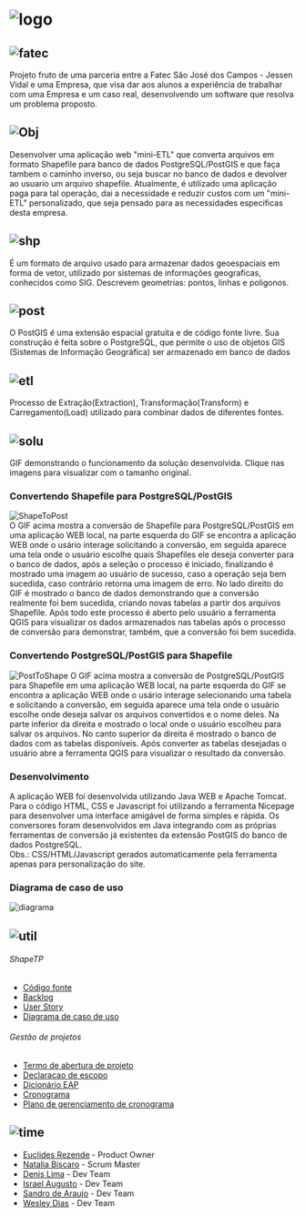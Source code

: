 # ![logo](https://github.com/WeDias/ShapeTP/blob/master/Ignorar/Img/logo.png)

## ![fatec](https://github.com/WeDias/ShapeTP/blob/master/Ignorar/Img/fatec0.png)
Projeto fruto de uma parceria entre a Fatec São José dos Campos - Jessen Vidal e uma Empresa, que visa dar aos alunos a experiência de trabalhar com uma Empresa e um caso real, desenvolvendo um software que resolva um problema proposto.

## ![Obj](https://github.com/WeDias/ShapeTP/blob/master/Ignorar/Img/Obj1.png)
Desenvolver uma aplicação web "mini-ETL" que converta arquivos em formato Shapefile para banco de dados PostgreSQL/PostGIS e que faça tambem o caminho inverso, ou seja buscar no banco de dados e devolver ao usuario um arquivo shapefile. Atualmente, é utilizado uma aplicação paga para tal operação, dai a necessidade e reduzir custos com um "mini-ETL" personalizado, que seja pensado para as necessidades especificas desta empresa.

## ![shp](https://github.com/WeDias/ShapeTP/blob/master/Ignorar/Img/shp.png)
É um formato de arquivo usado para armazenar dados geoespaciais em forma de vetor, utilizado por sistemas de informações geograficas, conhecidos como SIG. Descrevem geometrias: pontos, linhas e poligonos. 

## ![post](https://github.com/WeDias/ShapeTP/blob/master/Ignorar/Img/Post.png)
O PostGIS é uma extensão espacial gratuita e de código fonte livre. Sua construção é feita sobre o PostgreSQL, que permite o uso de objetos GIS (Sistemas de Informação Geográfica) ser armazenado em banco de dados

## ![etl](https://github.com/WeDias/ShapeTP/blob/master/Ignorar/Img/etl.png)
Processo de Extração(Extraction), Transformação(Transform) e Carregamento(Load) utilizado para combinar dados de diferentes fontes.

## ![solu](https://github.com/WeDias/ShapeTP/blob/master/Ignorar/Img/Solu.png)
GIF demonstrando o funcionamento da solução desenvolvida. Clique nas imagens para visualizar com o tamanho original.

### Convertendo Shapefile para PostgreSQL/PostGIS
![ShapeToPost](https://github.com/WeDias/ShapeTP/blob/master/Ignorar/Img/ShapeToPost.gif)  
O GIF acima mostra a conversão de Shapefile para PostgreSQL/PostGIS em uma aplicação WEB local,
na parte esquerda do GIF se encontra a aplicação WEB onde o usário interage solicitando a conversão,
em seguida aparece uma tela onde o usuário escolhe quais Shapefiles ele deseja converter para o banco de dados,
após a seleção o processo é iniciado, finalizando é mostrado uma imagem ao usuário de sucesso, caso a operação seja
bem sucedida, caso contrário retorna uma imagem de erro. No lado direito do GIF é mostrado o banco de dados demonstrando
que a conversão realmente foi bem sucedida, criando novas tabelas a partir dos arquivos Shapefile. Após todo este processo
é aberto pelo usuário a ferramenta QGIS para visualizar os dados armazenados nas tabelas após o processo de conversão para demonstrar, também,
que a conversão foi bem sucedida.

### Convertendo PostgreSQL/PostGIS para Shapefile
![PostToShape](https://github.com/WeDias/ShapeTP/blob/master/Ignorar/Img/PostToShape.gif)
O GIF acima mostra a conversão de PostgreSQL/PostGIS para Shapefile em uma aplicação WEB local,
na parte esquerda do GIF se encontra a aplicação WEB onde o usário interage selecionando uma tabela e solicitando a conversão,
em seguida aparece uma tela onde o usuário escolhe onde deseja salvar os arquivos convertidos e o nome deles. Na parte inferior da
direita e mostrado o local onde o usuário escolheu para salvar os arquivos. No canto superior da direita é mostrado o banco de dados
com as tabelas disponíveis. Após converter as tabelas desejadas o usuário abre a ferramenta QGIS para visualizar o resultado da
conversão.

### Desenvolvimento
A aplicação WEB foi desenvolvida utilizando Java WEB e Apache Tomcat. 
Para o código HTML, CSS e Javascript foi utilizando a ferramenta Nicepage
para desenvolver uma interface amigável de forma simples e rápida.
Os conversores foram desenvolvidos em Java integrando com as próprias ferramentas de conversão
já existentes da extensão PostGIS do banco de dados PostgreSQL.  
Obs.: CSS/HTML/Javascript gerados automaticamente pela ferramenta apenas para personalização do site.

### Diagrama de caso de uso
![diagrama](https://github.com/WeDias/ShapeTP/blob/master/Ignorar/Img/Diagrama%20de%20caso%20de%20uso.png)  

## ![util](https://github.com/WeDias/ShapeTP/blob/master/Ignorar/Img/Util.png)
###### ShapeTP
* [Código fonte](https://github.com/WeDias/ShapeTP/tree/master/C%C3%B3digo/ShapeTP)
* [Backlog](https://github.com/WeDias/ShapeTP/blob/master/Documenta%C3%A7%C3%A3o/Backlog.pdf)
* [User Story](https://github.com/WeDias/ShapeTP/blob/master/Documenta%C3%A7%C3%A3o/User_story.pdf)
* [Diagrama de caso de uso](https://github.com/WeDias/ShapeTP/blob/master/Documenta%C3%A7%C3%A3o/Diagrama%20de%20caso%20de%20uso.pdf)  
###### Gestão de projetos
* [Termo de abertura de projeto](https://github.com/WeDias/ShapeTP/blob/master/Documenta%C3%A7%C3%A3o/TermoDeAberturaDeProjeto.pdf)
* [Declaracao de escopo](https://github.com/WeDias/ShapeTP/blob/master/Documenta%C3%A7%C3%A3o/DeclaracaoDeEscopo.pdf)
* [Dicionário EAP](https://github.com/WeDias/ShapeTP/blob/master/Documenta%C3%A7%C3%A3o/DicionarioEAP.pdf)
* [Cronograma](https://github.com/WeDias/ShapeTP/blob/master/Documenta%C3%A7%C3%A3o/Cronograma.pdf)
* [Plano de gerenciamento de cronograma](https://github.com/WeDias/ShapeTP/blob/master/Documenta%C3%A7%C3%A3o/Plano%20de%20gerenciamento%20de%20cronograma.pdf)

## ![time](https://github.com/WeDias/ShapeTP/blob/master/Ignorar/Img/time.png)
* [Euclides Rezende](https://www.linkedin.com/in/euclides-rezende-0940458/) - Product Owner
* [Natalia Biscaro](https://www.linkedin.com/in/nataliabiscaro/?originalSubdomain=br) - Scrum Master
* [Denis Lima](https://www.linkedin.com/in/denis-f-lima/) - Dev Team
* [Israel Augusto](https://github.com/IsraelAugusto0110) - Dev Team
* [Sandro de Araujo](https://github.com/shaka20100) - Dev Team
* [Wesley Dias](https://www.linkedin.com/in/wesley-dias-bba3a11b2/) - Dev Team
